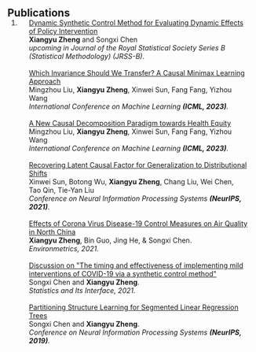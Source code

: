 <h2 id="publications" style="margin: 2px 0px -15px;">Publications</h2>

<div class="publications">
<ol class="bibliography">

<li>
<div class="pub-row">

  <!-- <div class="col-sm-3 abbr" style="position: relative;padding-right: 15px;padding-left: 15px;">
    <img src="assets/img/teaser_example.png" class="teaser img-fluid z-depth-1">
    <abbr class="badge">CVPR</abbr>
  </div> -->

<div class="col-sm-9" style="position: relative;padding-right: 15px;padding-left: 20px;">
    <div class="title"><a href="https://arxiv.org/abs/2107.01876">Dynamic Synthetic Control Method for Evaluating Dynamic Effects of Policy Intervention </a></div>
    <div class="author"> <strong>Xiangyu Zheng</strong> and Songxi Chen </div>
    <div class="periodical"><em> upcoming in Journal of the Royal Statistical Society Series B (Statistical Methodology) (JRSS-B).</em></div> 
  </div>
</div>


<br>

<div class="pub-row">
<div class="col-sm-9" style="position: relative;padding-right: 15px;padding-left: 20px;">
    <div class="title"><a href="https://songxichen.com/Uploads/Files/Publication/AirPollution-Alert-unblind.pdf">Which Invariance Should We Transfer? A Causal Minimax Learning Approach </a></div>
    <div class="author">Mingzhou Liu, <strong>Xiangyu Zheng</strong>, Xinwei Sun, Fang Fang, Yizhou Wang </div>
    <div class="periodical"><em>International Conference on Machine Learning <strong>(ICML, 2023)</strong>.</em></div> 
  </div>
</div>

<br>

<div class="pub-row">
<div class="col-sm-9" style="position: relative;padding-right: 15px;padding-left: 20px;">
    <div class="title"><a href="https://proceedings.mlr.press/v206/sun23a.html">  A New Causal Decomposition Paradigm towards Health Equity </a></div>
    <div class="author">Mingzhou Liu, <strong>Xiangyu Zheng</strong>, Xinwei Sun, Fang Fang, Yizhou Wang </div>
    <div class="periodical"><em>International Conference on Machine Learning <strong>(ICML, 2023)</strong>.</em></div> 
  </div>
</div>

<br>

<div class="pub-row">
<div class="col-sm-9" style="position: relative;padding-right: 15px;padding-left: 20px;">
    <div class="title"><a href="https://proceedings.neurips.cc/paper/2021/hash/8c6744c9d42ec2cb9e8885b54ff744d0-Abstract.html">  Recovering Latent Causal Factor for Generalization to Distributional Shifts </a></div>
    <div class="author">Xinwei Sun, Botong Wu, <strong>Xiangyu Zheng</strong>, Chang Liu, Wei Chen, Tao Qin, Tie-Yan Liu </div>
    <div class="periodical"><em>
Conference on Neural Information Processing Systems <strong>(NeurIPS, 2021)</strong>.</em></div> 
  </div>
</div>

<br>

<div class="pub-row">
<div class="col-sm-9" style="position: relative;padding-right: 15px;padding-left: 20px;">
    <div class="title"><a href="https://onlinelibrary.wiley.com/doi/abs/10.1002/env.2673">  Effects of Corona Virus Disease-19 Control Measures on Air Quality in North China </a></div>
    <div class="author"><strong>Xiangyu Zheng</strong>, Bin Guo, Jing He, & Songxi Chen.  </div>
    <div class="periodical"><em>
Environmetrics, 2021.</em></div> 
  </div>
</div>

<br>

<div class="pub-row">
<div class="col-sm-9" style="position: relative;padding-right: 15px;padding-left: 20px;">
    <div class="title"><a href="https://dx.doi.org/10.4310/20-SII649"> Discussion on "The timing and effectiveness of implementing mild interventions of COVID-19 via a synthetic control method" </a></div>
    <div class="author"> Songxi Chen and <strong>Xiangyu Zheng</strong>. </div>
    <div class="periodical"><em>
Statistics and Its Interface, 2021.</em></div> 
  </div>
</div>

<br>

<div class="pub-row">
<div class="col-sm-9" style="position: relative;padding-right: 15px;padding-left: 20px;">
    <div class="title"><a href="https://proceedings.neurips.cc/paper_files/paper/2019/hash/7bb060764a818184ebb1cc0d43d382aa-Abstract.html"> Partitioning Structure Learning for Segmented Linear Regression Trees  </a></div>
    <div class="author"> Songxi Chen and <strong>Xiangyu Zheng</strong>. </div>
    <div class="periodical"><em>
Conference on Neural Information Processing Systems <strong>(NeurIPS, 2019)</strong>.</em></div> 
  </div>


</div>
</li>
  
<br>

</ol>
</div>

